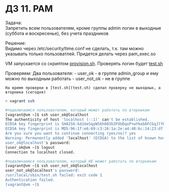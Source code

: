 # ДЗ 11. PAM

Задача:  
    Запретить всем пользователям, кроме группы admin логин в выходные (суббота и воскресенье), без учета праздников

Решение:  
    Видимо через /etc/security/time.conf не сделать, т.к. там можно указывать только пользоватлей. Придется делать через pam_exec.so

VM запускается со скриптом [provision.sh](provision.sh).
Проверять логин будет [test.sh](test.sh)

Проверяем:
    Два пользователя:
        - user_ok - в группе admin_group и ему можно по выходным работать 
        - user_not_ok - не в группе

    На время проверки в [test.sh](test.sh) сделал проверку не выходных, а вторника (сегодня)

    
```bash
> vagrant ssh

#подключаемся пользователем, который может работать по вторникам
[vagrant@vm ~]$ ssh user_ok@localhost
The authenticity of host 'localhost (::1)' can't be established.
ECDSA key fingerprint is SHA256:kdiUeSqyWSkhO83b3FUUDqxP+wYkeb8FCGqJlYHFufI.
ECDSA key fingerprint is MD5:96:1f:e6:69:c3:26:1a:2e:a4:48:6c:14:23:df:67:cb.
Are you sure you want to continue connecting (yes/no)? yes
Warning: Permanently added 'localhost' (ECDSA) to the list of known hosts.
user_ok@localhost's password:
[user_ok@vm ~]$ logout
Connection to localhost closed.

#подключаемся пользователем, который НЕ может работать по вторникам
[vagrant@vm ~]$ ssh user_not_ok@localhost
user_not_ok@localhost's password:
/usr/local/sbin/test.sh failed: exit code 1
Authentication failed.
[vagrant@vm ~]$
```